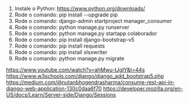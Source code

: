 1. Instale o Python: https://www.python.org/downloads/
2. Rode o comando: pip install --upgrade pip
3. Rode o comando: django-admin startproject manager_consumer
4. Rode o comando: python manage.py runserver
5. Rode o comando: python manage.py startapp colaborador
6. Rode o comando: pip install django-bootstrap-v5
7. Rode o comando: pip install requests
8. Rode o comando: pip install xlsxwriter
9. Rode o comando: python manage.py migrate

https://www.youtube.com/watch?v=ahMwu-tJgIY&t=44s
https://www.w3schools.com/django/django_add_bootstrap5.php
https://medium.com/@nutanbhogendrasharma/consume-rest-api-in-django-web-application-130c0daa6f70
https://developer.mozilla.org/en-US/docs/Learn/Server-side/Django/Sessions
